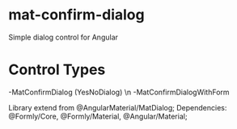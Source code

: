 # mat-confirm-dialog
  Simple dialog control for Angular 
# Control Types 
  -MatConfirmDialog (YesNoDialog) \n
  -MatConfirmDialogWithForm 

Library extend from @AngularMaterial/MatDialog;
Dependencies: @Formly/Core, @Formly/Material, @Angular/Material;
